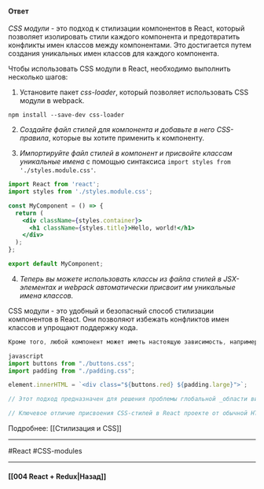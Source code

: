#### Ответ

*CSS модули* - это подход к стилизации компонентов в React, который позволяет изолировать стили каждого компонента и предотвратить конфликты имен классов между компонентами. Это достигается путем создания уникальных имен классов для каждого компонента.

Чтобы использовать CSS модули в React, необходимо выполнить несколько шагов:

1.  Установите пакет *css-loader*, который позволяет использовать CSS модули в webpack.

```
npm install --save-dev css-loader
```

2.  *Создайте файл стилей для компонента и добавьте в него CSS-правила*, которые вы хотите применить к компоненту.

3.  *Импортируйте файл стилей в компонент и присвойте классам уникальные имена* с помощью синтаксиса `import styles from './styles.module.css'`.

```jsx
import React from 'react';
import styles from './styles.module.css';

const MyComponent = () => {
  return (
    <div className={styles.container}>
      <h1 className={styles.title}>Hello, world!</h1>
    </div>
  );
};

export default MyComponent;
```

4.  *Теперь вы можете использовать классы из файла стилей в JSX-элементах и webpack автоматически присвоит им уникальные имена классов.*

CSS модули - это удобный и безопасный способ стилизации компонентов в React. Они позволяют избежать конфликтов имен классов и упрощают поддержку кода.

```javascript
Кроме того, любой компонент может иметь настоящую зависимость, например:

javascript
import buttons from "./buttons.css";
import padding from "./padding.css";

element.innerHTML = `<div class="${buttons.red} ${padding.large}">`;

// Этот подход предназначен для решения проблемы глобальной _области видимости_ в CSS.

// Ключевое отличие присвоения CSS-стилей в React проекте от обычной HTML-верстки в том, что вместо class используется className .

```

Подробнее: [[Стилизация и CSS]]

____
#React #CSS-modules 

____

#### [[004 React + Redux|Назад]]